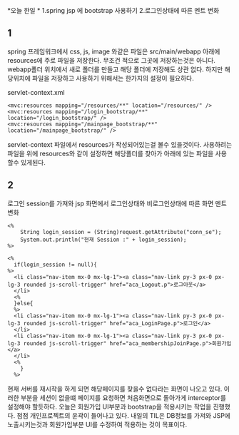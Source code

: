 
*오늘 한일 *
1.spring jsp 에 bootstrap 사용하기
2.로그인상태에 따른 멘트 변화

## 1
spring 프레임워크에서 css, js, image 와같은 파일은 src/main/webapp 아래에 resources에 주로 파일을 저장한다. 무조건 적으로 그곳에 저장하는것은 아니다. webapp폴더 위치에서 새로 폴더를 만들고
해당 폴더에 저장해도 상관 없다. 하지만 해당위치에 파일을 저장하고 사용하기 위해서는 한가지의 설정이 필요하다.

servlet-context.xml

```
<mvc:resources mapping="/resources/**" location="/resources/" />
<mvc:resources mapping="/login_bootstrap/**" location="/login_bootstrap/" />
<mvc:resources mapping="/mainpage_bootstrap/**" location="/mainpage_bootstrap/" />
```
servlet-context 파일에서 resources가 작성되어있는걸 볼수 있을것이다. 사용하려는 파일을 위에 resources와 같이 설정하면 해당폴더를 찾아가 아래에 있는 파일을 사용할수 있게된다.

## 2
로그인 session를 가져와 jsp 화면에서 로그인상태와 비로그인상태에 따른 화면 멘트 변화
```
<%
	String login_session = (String)request.getAttribute("conn_se");
	System.out.println("현재 Session :" + login_session);
%>
```

```
<%
  if(login_session != null){
%>
  <li class="nav-item mx-0 mx-lg-1"><a class="nav-link py-3 px-0 px-lg-3 rounded js-scroll-trigger" href="aca_Logout.p">로그아웃</a>
  </li>
  <% 
  }else{
  %>
  <li class="nav-item mx-0 mx-lg-1"><a class="nav-link py-3 px-0 px-lg-3 rounded js-scroll-trigger" href="aca_LoginPage.p">로그인</a>
  </li>
  <li class="nav-item mx-0 mx-lg-1"><a class="nav-link py-3 px-0 px-lg-3 rounded js-scroll-trigger" href="aca_membershipJoinPage.p">회원가입</a>
  </li>
  <%
    }
  %>
```
현재 서버를 재시작을 하게 되면 해당페이지를 찾을수 없다라는 화면이 나오고 있다. 이러한 부분을 세션이 없을떄 페이지를 요청하면 처음화면으로 돌아가게 interceptor를 설정해야 할듯하다.
오늘은 회원가입 UI부분과 bootstrap을 적용시키는 작업을 진행했다. 점점 개인프로젝트의 윤곽이 들어나고 있다. 내일의 TIL은 DB정보를 가져와 JSP에 노출시키는것과 회원가입부분 UI를 수정하여
적용하는 것이 목표이다.



